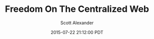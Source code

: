 ---
layout: podcast
title: "Freedom On The Centralized Web"
author: Scott Alexander
description: https://slatestarcodex.com/2015/07/22/freedom-on-the-centralized-web/
date: 2015-07-22 21:12:00 PDT
length: 4384626
duration: 1096
guid: freedom-on-the-centralized-web
---